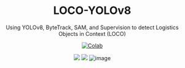 <div align="center">

# LOCO-YOLOv8
Using YOLOv8, ByteTrack, SAM, and Supervision to detect Logistics Objects in Context (LOCO)

</div>

<div align="center">

[![Colab](https://colab.research.google.com/assets/colab-badge.svg)](https://colab.research.google.com/github/tsugg/LOCO-YOLOv8/blob/main/LOCO_YOLOv8.ipynb)

</div>

<div align="center">

![](forklift_aisle_out.gif)
![](forklift_training_out.gif)
![image](https://user-images.githubusercontent.com/48035539/232911087-f2e1ccd5-86d6-4d4a-8d9e-d504703cad1c.png)

</div>
